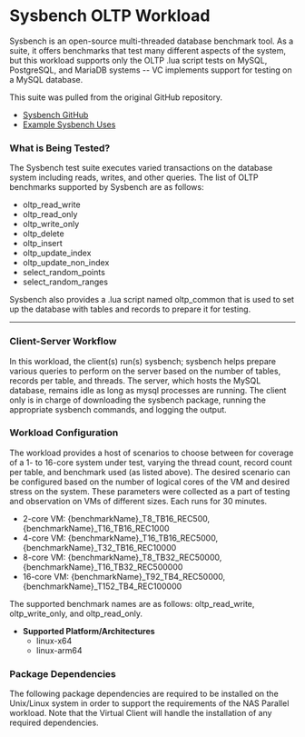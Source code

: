 # Sysbench OLTP Workload
Sysbench is an open-source multi-threaded database benchmark tool. As a suite, it offers benchmarks that test many different aspects of the system, but this workload supports only the OLTP .lua script tests on MySQL, PostgreSQL, and MariaDB systems -- VC implements support for testing on a MySQL database.

This suite was pulled from the original GitHub repository.

* [Sysbench GitHub](https://github.com/akopytov/sysbench)  
* [Example Sysbench Uses](https://www.flamingbytes.com/posts/sysbench/)

### What is Being Tested?
The Sysbench test suite executes varied transactions on the database system including reads, writes, and other queries. The list of OLTP benchmarks supported by Sysbench are as follows:

* oltp_read_write
* oltp_read_only
* oltp_write_only
* oltp_delete
* oltp_insert
* oltp_update_index
* oltp_update_non_index
* select_random_points
* select_random_ranges

Sysbench also provides a .lua script named oltp_common that is used to set up the database with tables and records to prepare it for testing.

---

### Client-Server Workflow
In this workload, the client(s) run(s) sysbench; sysbench helps prepare various queries to perform on the server based on the number of tables, records per table, and threads. The server, which hosts the MySQL database, remains idle as long as mysql processes are running. The client only is in charge of downloading the sysbench package, running the appropriate sysbench commands, and logging the output. 

### Workload Configuration
The workload provides a host of scenarios to choose between for coverage of a 1- to 16-core system under test, varying the thread count, record count per table, and benchmark used (as listed above).
The desired scenario can be configured based on the number of logical cores of the VM and desired stress on the system. These parameters were collected as a part of testing and observation on VMs of different sizes. Each runs for 30 minutes.

* 2-core VM: {benchmarkName}_T8_TB16_REC500, {benchmarkName}_T16_TB16_REC1000
* 4-core VM: {benchmarkName}_T16_TB16_REC5000, {benchmarkName}_T32_TB16_REC10000
* 8-core VM: {benchmarkName}_T8_TB32_REC50000, {benchmarkName}_T16_TB32_REC500000
* 16-core VM: {benchmarkName}_T92_TB4_REC50000, {benchmarkName}_T152_TB4_REC100000

The supported benchmark names are as follows: oltp_read_write, oltp_write_only, and oltp_read_only.

* **Supported Platform/Architectures**
  * linux-x64
  * linux-arm64

### Package Dependencies
The following package dependencies are required to be installed on the Unix/Linux system in order to support the requirements of the NAS Parallel workload. Note that the Virtual Client will handle the installation of any required dependencies.
